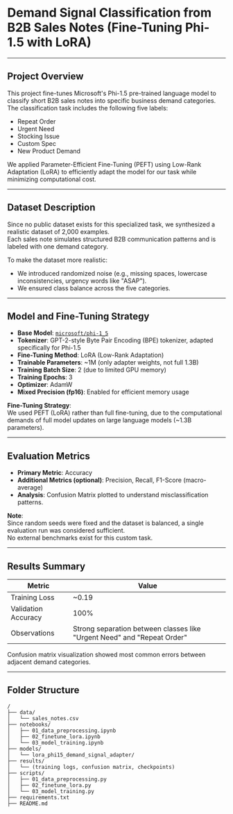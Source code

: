 # Demand Signal Classification from B2B Sales Notes (Fine-Tuning Phi-1.5 with LoRA)

---

## Project Overview
This project fine-tunes Microsoft's Phi-1.5 pre-trained language model to classify short B2B sales notes into specific business demand categories.  
The classification task includes the following five labels:
- Repeat Order
- Urgent Need
- Stocking Issue
- Custom Spec
- New Product Demand

We applied Parameter-Efficient Fine-Tuning (PEFT) using Low-Rank Adaptation (LoRA) to efficiently adapt the model for our task while minimizing computational cost.

---

## Dataset Description
Since no public dataset exists for this specialized task, we synthesized a realistic dataset of 2,000 examples.  
Each sales note simulates structured B2B communication patterns and is labeled with one demand category.

To make the dataset more realistic:
- We introduced randomized noise (e.g., missing spaces, lowercase inconsistencies, urgency words like "ASAP").
- We ensured class balance across the five categories.

---

## Model and Fine-Tuning Strategy

- **Base Model**: [`microsoft/phi-1_5`](https://huggingface.co/microsoft/phi-1_5)
- **Tokenizer**: GPT-2-style Byte Pair Encoding (BPE) tokenizer, adapted specifically for Phi-1.5
- **Fine-Tuning Method**: LoRA (Low-Rank Adaptation)
- **Trainable Parameters**: ~1M (only adapter weights, not full 1.3B)
- **Training Batch Size**: 2 (due to limited GPU memory)
- **Training Epochs**: 3
- **Optimizer**: AdamW
- **Mixed Precision (fp16)**: Enabled for efficient memory usage

**Fine-Tuning Strategy**:  
We used PEFT (LoRA) rather than full fine-tuning, due to the computational demands of full model updates on large language models (~1.3B parameters).

---

## Evaluation Metrics

- **Primary Metric**: Accuracy
- **Additional Metrics (optional)**: Precision, Recall, F1-Score (macro-average)
- **Analysis**: Confusion Matrix plotted to understand misclassification patterns.

**Note**:  
Since random seeds were fixed and the dataset is balanced, a single evaluation run was considered sufficient.  
No external benchmarks exist for this custom task.

---

## Results Summary

| Metric | Value |
|--------|-------|
| Training Loss | ~0.19 |
| Validation Accuracy | 100% |
| Observations | Strong separation between classes like "Urgent Need" and "Repeat Order" |

Confusion matrix visualization showed most common errors between adjacent demand categories.

---

## Folder Structure

```plaintext
/
├── data/
│   └── sales_notes.csv
├── notebooks/
│   ├── 01_data_preprocessing.ipynb
│   ├── 02_finetune_lora.ipynb
│   └── 03_model_training.ipynb
├── models/
│   └── lora_phi15_demand_signal_adapter/
├── results/
│   └── (training logs, confusion matrix, checkpoints)
├── scripts/
│   ├── 01_data_preprocessing.py
│   ├── 02_finetune_lora.py
│   └── 03_model_training.py
├── requirements.txt
├── README.md

